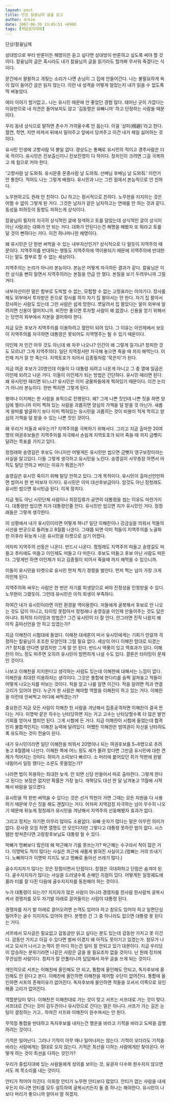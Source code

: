 ```yaml
---
layout: post
title: 단상 칼융님의 글을 읽고
author: drkim
date: 2007-06-30 13:05:51 +0900
tags: [깨달음의대화]
---
```

단상/칼융님께

상대방으로 부터 반론이든 해명이든 듣고 싶다면 상대방이 반론하고 싶도록 써야 할 것이다. 칼융님의 글은 혹시라도 내가 칼융님의 글을 읽기라도 할까봐 무서워 죽겠다는 식이다. 

문간에서 왈왈하고 개짖는 소리가 나면 손님이 그 집에 안들어간다. 나는 불필요하게 욕이 많이 들어간 글은 읽지 않는다. 이런 내 성격을 어떻게 알았는지 내가 읽을 수 없도록 딱 써놓았다. 

여러 이야기 할거없고.. 나는 유시민 때문에 안 좋았던 경험 많다. 태어난 곳이 가깝다는 이유만으로 내 의견은 들어보지도 않고 '김동렬은 유빠니까' 하고 단정하는 사람들 때문이다. 

우리 동네 상식으로 말하면 촌수가 가까울수록 안 돕는다. 이걸 '상피(相避)'라고 한다. 혈연, 학연, 지연 따져서 뒤에서 밀어주고 앞에서 당겨주고 이건 내가 제일 싫어하는 것이다. 

유시민 인생에 고향사람 덕 볼일 없다. 경상도는 통째로 유시민의 적이고 경주사람은 더욱 적이다. 유시민은 진보출신이니 진보진영이 다 적이다. 정치인이 크려면 그걸 극복하고 제 힘으로 커야 한다. 

'고향사람 날 도와줘. 유시문중 문중사람 날 도와줘. 선배님 후배님 날 도와줘.' 이런거 안 통한다. 적어도 나는 그렇게 배웠다. 유시민과 나는 그런 점에서 본능적으로 안 친하다. 

노무현하고도 원래 안 친하다. DJ 하고는 정서적으로 친하다. 노무현을 지지하는 것은 어쩔 수 없이 그렇게 된 거다. 그것은 남자가 같은 남자하고는 연애를 안 하는 것과 같다. 동성을 피하듯이 동향도 피하는게 상식이다. 

칼융님이 필자의 지극히 상식적인 글에 정색하고 토를 달았는데 상식적인 글이 상식이 아닌 사람과는 대화가 안 되는 거다. 대화가 안된다는건 해명을 해봤자 또 뭐라고 토를 달 것이 뻔하다는 거다. 이건 하나마나한 해명이다. 

왜 유시민은 단 한번 써먹을 수 있는 내부자산인가? 상식적으로 다 알듯이 지역주의 때문이다. 지역주의를 반대하는 행동도 지역주의에 역이용되기 때문에 지역주의에 반대한다는 말도 함부로 할 수 없는 세상이다. 

지역주의는 논리가 아니라 본능이다. 본능은 어떻게 자극하든 결과가 같다. 칼융님은 이런 상식을 뻔히 알면서 지역주의라는 본질을 언급 안 했다. 본질을 보기 두려우니까 그럴 거다. 

내부자산이란 말은 함부로 도박할 수 없는, 모험할 수 없는 고정표라는 이야기다. 장사를 해도 외부에서 투자받은 돈으로 장사를 하지 자기 집 팔아서는 안 한다. 자기 집 팔아서 장사하는 사람도 있는데 그런 사람은 쉽게 망한다. 쪼달려서 집 팔았다는 말이 외부에 알려지면 신용이 떨어지니까. 비전만 좋으면 투자할 사람이 왜 없겠나. 신용을 얻기 위해서는 당연히 외부에서 자본을 끌어와야 한다. 

지금 모든 후보가 지역주의를 이용하려고 혈안이 되어 있다. 그 이유는 이인제에서 보듯이 지역주의를 자극하면 대통령은 못되어도 지역맹주는 될 수 있기 때문이다. 

이인제 저 인간 아무 것도 아닌데 왜 자꾸 나오나? 인간이 왜 그렇게 질기냐? 창피한 것도 모르냐? 그게 지역주의다. 일단 지역정서만 자극해 놓으면 죽을 때 까지 해먹는다. 이인제 저거 잘 안 죽는다. 지역토호가 되어서 김종필처럼 '묵은지'가 된다. 

지금 여권 후보가 20명인데 이들이 다 대통령 되려고 나온게 아니고 그 중 열에 일곱은 이인제 되려고 나온 거다. 이들이 이인제가 되는 방법은 간단하다. 유시민 때리면 된다. 왜 유시민만 때리면 되느냐? 유시민은 이미 궁물파들에게 찍혀있기 때문이다. 이건 논리가 아니라 본능이다. 한번 찍히면 그렇게 된다. 

왕따나 이지메는 한 사람을 표적으로 진행된다. 왜? 그게 나쁜 짓인데 나쁜 짓을 하면 양심에 찔리니까 이미 찍혀 있는 사람을 괴롭히면 양심의 가책을 덜 받을 것 아닌가. 새롭게 왕따를 발굴하기 보다 이미 찍혀있는 유시민을 괴롭히는 것이 비용이 적게 먹히고 양심의 가책을 덜 받을 수 있는 나쁜 짓인 것이다. 

왜 우리가 저들과 싸우는가? 지역주의를 극복하기 위해서다. 그리고 지금 출마한 20여명의 여권후보들은 지역주의를 자극해서 손쉽게 지역토호가 되어 죽을 때 까지 금뺏지 달려는 목표를 가지고 있다. 

정청래와 송영길은 후보도 아니지만 어떻게든 유시민만 씹으면 금뺏지 영구보장이라는 사실을 알고있다. 다들 그렇게 생각하고 유시민을 노린다. 송영길이 사무총장 하면서 아직도 탈당 안하고 버티는 이유가 뭐겠는가?

송영길은 유시민 죽이기 위해 탈당 안하고 있다. 그게 목적이다. 유시민이 출마선언만하면 씹어서 한 번 떠보자 이거다. 유시민은 이미 대선후보급이다. 암것도 아닌 정청래도 유시민 씹으면 유시민급 된다. 이게 정치다. 

지금 뭣도 아닌 시민단체 사람이나 최장집류가 공연히 대통령을 씹는 이유도 마찬가지다. 대통령만 씹으면 지가 대통령인줄 안다. 유시민만 씹으면 지가 유시민인 거다. 정청래들은 그렇게 생각한다. 

이 상황에서 내가 유시민이라면 어떻게 하나? 일단 이해찬이나 강금실을 띄워서 적들의 시선을 딴곳으로 돌려놓고 8월쯤 나온다. 그때쯤 되면 이미 적들이 지역주의를 노골화 한 이후라 뒤늦게 나온 유시민을 타켓으로 삼기 어렵다. 

어차피 지역주의 선동은 나온다. 반드시 나온다. 정청래도 지역주의 떠들고 송영길도 떠들고 추미애도 떠들고 이인제도 떠들고 다 떠든다. 후보도 떠들고 후보 아닌 사람도 떠든다. 그렇게만 하면 이인제가 되고 김종필이 되어서 죽을때 까지 해먹을 수 있으니까. 

이들이 유시민을 타켓으로 유시민 먼저 찍기 경쟁을 벌인다. 먼저 찍는 넘이 가장 크게 이인제 된다. 

지역주의와 싸우는 사람은 한 번은 자기를 희생양으로 써야 진정성을 인정받을 수 있다. 노무현이 그랬듯이. 그런데 유시민은 아직 희생이 부족하다. 

하여간 내가 유시민이라면 이런 환경을 역이용한다. 저들에게 굴복해서 후보로 안 나오는 것도 답이 아니고, 타이밍 못잡아서 정청래나 송영길을 이인제 만들어주는 것도 답은 아니다. 최적의 타이밍과 방법은? 그건 유시민이 더 잘 안다. 안그러면 진작 나왔지 왜 아직 출마선언을 안 하고 있겠는가?

지금 이해찬이 시험대에 들었다. 이해찬 대세론이 떠서 유시민에게는 기회가 안갈까 걱정하는 칼융님이 초조한 모양인데 그럴 필요 없다. 세상이 어디 이해찬 맘대로 되겠는가? 정치를 안다면 알겠지만 그게 잘 안 된다. 반드시 역풍이 있고 역효과가 있다. 이해찬이 어느 정도 떠주면 오히려 유시민이 맘편하게 나설 수도 있다. 결론은 타이밍이 문제인 것이다. 

나보고 이해찬을 지지한다고 생각하는 사람도 있는데 이해찬에 대해서는 느낌이 없다. 이해찬을 최대한 이용하자는 생각이다. 그것은 통합에 한다리를 슬쩍 걸쳐놓고 적들이 어떻게 나오는지를 떠보는 것이다. 적을 알고 나를 알면 이긴다. 적을 알려면 적과 연결고리가 있어야 한다. 누군가 한 사람은 해야할 역할을 이해찬이 하고 있는 거다. 이해찬을 이런데 안써먹고 어디에 써먹겠는가? 

중요한건 지금 모든 사람이 이해찬 한 사람을 겨냥해서 집중공격하면 이해찬이 결국 뜬다는 거다. 이명박 같은 하수는 난타당하면 지는 거고 고수는 난타당할수록 더 많은 발언기회를 얻어서 챔피언 된다. 그게 시험에 든 거다. 지금 이해찬이 시험에 들었는데 합격인지 불합격인지는 이해찬 능력에 달려있다. 어쨌든 이해찬은 범여권이 자신을 난타하도록 유도하는 것이 전술이 된다. 

내가 유시민이라면 일단 이해찬을 띄워서 20명이나 되는 여권후보를 5~6명으로 추려놓고 8월쯤에 나선다. 이해찬 쪽에 어느 정도 세가 몰려 있다면 그만큼 유시민에 대한 견제가 적어지는 것이다. 쥐띠가 소띠보다 빠르다. 소 머리에 붙어있던 쥐가 막판에 왼발 내밀어서 일등 했다는 소문도 못들었는가? 

나라면 법이 허용하는 최대한 늦게. 안 되면 신당 만들어서 따로 출마한다. 그렇게 한다고 된다는 보장은 없지만 확률은 가장 높다. 개혁당도 대선 한 달 남겨놓고 11월에 시작해서 바람을 일으켰다. 

유시민을 딱 한번 써먹을 수 있다는 것은 선거 막판이 가면 그때는 모든 자원을 다 사용하기 때문에 무슨 짓을 해도 괜찮다는 거다. 어차피 지역감정 자극하는 넘이 무수히 나오기 때문에 뒤늦게 정청래가 유시민을 겨냥해서 지역주의 선동해봤자 효과가 없다. 

그리고 정치는 자기편 아무리 많아도 소용없다. 유빠 숫자가 많다는 말은 아무런 의미가 없다. 강사랑 모임 하면 열명도 안 모인다지만 그렇다고 대통령 못하란 법이 없다. 시스템만 받쳐준다면 고랑창후보님도 대통령 될 수 있다. 

박빠가 멍빠보다 많은데 왜 박근혜가 기를 못쓰는가? 박근혜는 수구라서 적이 많은 거다. 이명박도 적이 많다는 사실은 최근에 새롭게 밝혀진 사실이고.(멍빠는 거의 뜨내기다. 노빠하다가 이명박 지지도 보고 멍빠로 돌아선 쓰레기 많다.)

골수지지자가 많다는 것은 장점이면서 단점이다. 장점은 극대화하고 단점은 숨겨야 된다. 골수지지자가 많다는 사실을 드러낼수록 손해인 지점이 있다. 어떻게든 일정궤도에 올라 터를 잘 다진 다음에 골수지지자를 동원해야 하는 것이다. 

누가 대통령이 되는가? 지지자가 많은 사람이 아니라 경쟁자를 한사람 한사람씩 굴복시켜서 경쟁자를 모두 자기발 아래로 끌어들이는 사람이 대통령 된다. 

경쟁자를 자기 발 아래로 끌어오려면 논객도 있어야 하고 참모도 있어야 하고 일편단심 밀어주는 골수 지지자도 있어야 한다. 분명한 건 그 중 하나라도 없으면 대통령 못 된다는 거다. 

서프에서 모사글은 필요없고 감동글만 읽고 싶다는 분도 있는데 감동만 가지고 못 이긴다. 감동만 가지고 이길 수 있다면 벌써 이겼지 왜 아직도 못이기고 있겠는가. 참모가 나서고 모사가 나서고 논객이 한 마디 하는건 일이 잘 안되고 있기 대문이다. 지금 우리당이 압승하는 분위기라면 나같은 사람은 글을 쓸 필요조차 없을 것이다. 난 원래 정치에 무관심한 사람이다. 정치가 잘 안풀리니까 답답해서 자꾸 글을 쓰게 되는 것이다. 

개인적으로 서프는 이해찬에 올인해도 안 되고, 통합에 올인해도 안되고, 독자후보에 올인해도 안 된다고 본다. 이해찬에 올인하면 이해찬을 제어할 수단이 없어진다. 통합에 올인하면 서프의 존재이유가 없어진다. 독자후보에 올인하면 적들을 꼬셔서 이쪽으로 유인해올 고리가 없어진다. 

역할분담이 맞다. 이해찬은 이해찬대로 가는 것이 맞고 서프는 서프대로 가는 것이 맞다. 서프대로 간다는 것이 김두관이나 유시민으로 간다는 말은 아니다. 서프가 가는 길은 눈팅이 결정하는 거고.. 하여간 서프와 이해찬이 원수져서는 안 된다. 

무작정 통합을 반대하고 독자후보를 내자는건 행운을 바라고 기적을 바라고 도박을 감행하려는 것이다. 

기적은 일어난다. 그러나 기적이 아무 때나 일어나지는 않는다. 기적이 오더라도 기적을 바라는 사람에게는 절대로 오지 않는다. 기적은 최선을 다하는 사람에게만 찾아온다. 어떻게 하는 것이 최선을 다하는 것인가? 

우리가 중립지대에 있는 사람들에게 성의를 보이는 것, 유권자 다수와 원수지지 않으면서도 제 목소리를 내는 것이다. 

안티가 적어야 이긴다. 이회창 안티가 노무현 안티보다 많았다. 안티가 없는 사람을 내세우든지 아니면 안티를 모두 설득하여 굴복시키든지 둘 중 하나는 해야한다. 유시민이 나보다 머리가 좋으니까 알아서 잘 하겠지.